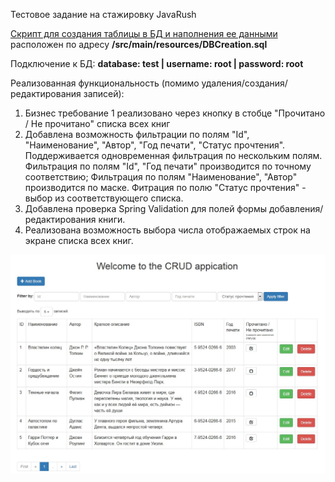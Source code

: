 Тестовое задание на стажировку JavaRush

[Скрипт для создания таблицы в БД и наполнения ее данными](https://github.com/Anel7/InternshipCRUD/blob/master/src/main/resources/DBCreation.sql)<br>
расположен по адресу **/src/main/resources/DBCreation.sql**

Подключение к БД: **database: test | username: root | password: root**

Реализованная функциональность (помимо удаления/создания/редактирования записей):<br>
1. Бизнес требование 1 реализовано через кнопку в стобце "Прочитано / Не прочитано" списка всех книг
2. Добавлена возможность фильтрации по полям "Id", "Наименование", "Автор", "Год печати", "Статус прочтения". Поддерживается одновременная фильтрация по нескольким полям. Фильтрация по полям "Id", "Год печати" производится по точному соответствию; Фильтрация по полям "Наименование", "Автор" производится по маске. Фитрация по полю "Статус прочтения" - выбор из соответствующего списка.
3. Добавлена проверка Spring Validation для полей формы добавления/редактирования книги.
4. Реализована возможность выбора числа отображаемых строк на экране списка всех книг.

![Preview](https://github.com/Anel7/InternshipCRUD/blob/master/readme_img/MainScreen.jpg)
